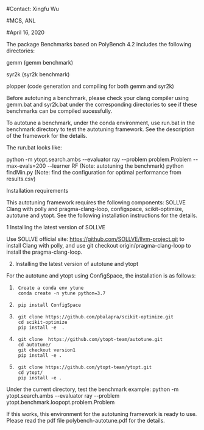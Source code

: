 #Contact: Xingfu Wu

#MCS, ANL

#April 16, 2020

The package Benchmarks based on PolyBench 4.2 includes the following directories:

gemm    (gemm benchmark)

syr2k     (syr2k benchmark)

plopper  (code generation and compiling for both gemm and syr2k)

Before autotuning a benchmark, please check your clang compiler using gemm.bat and syr2k.bat under the corresponding directories to see if these benchmarks can be compiled sucessfully.

To autotune a benchmark, under the conda environment, use run.bat in the benchmark directory to test the autotuning framework. See the description of the framework for the details.

The run.bat looks like:

python -m ytopt.search.ambs --evaluator ray --problem problem.Problem --max-evals=200 --learner RF  (Note: autotuning the benchmark)
python findMin.py (Note: find the configuration for optimal performance from results.csv)


Installation requirements

This autotuning framework requires the following components: SOLLVE Clang with polly and pragma-clang-loop, configspace, scikit-optimize, autotune and ytopt. See the following installation instructions for the details.

1 Installing the latest version of SOLLVE

Use SOLLVE official site: https://github.com/SOLLVE/llvm-project.git to install Clang with polly, and use git checkout origin/pragma-clang-loop to install the pragma-clang-loop.

2. Installing the latest version of autotune and ytopt

For the autotune and ytopt using ConfigSpace, the installation is as follows:

1)      Create a conda env ytune
        conda create -n ytune python=3.7

2)      pip install ConfigSpace

3)      git clone https://github.com/pbalapra/scikit-optimize.git
        cd scikit-optimize
        pip install -e  .

4)      git clone  https://github.com/ytopt-team/autotune.git
        cd autotune/
        git checkout version1
        pip install -e .

5)      git clone https://github.com/ytopt-team/ytopt.git
        cd ytopt/
        pip install -e .

Under the current directory, test the benchmark example:
python -m ytopt.search.ambs --evaluator ray --problem ytopt.benchmark.loopopt.problem.Problem

If this works, this environment for the autotuning framework is ready to use.
Please read the pdf file polybench-autotune.pdf for the details.
